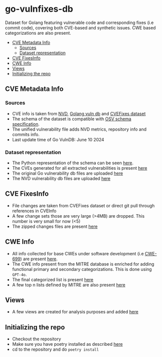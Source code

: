 # go-vulnfixes-db <!-- omit in toc -->

Dataset for Golang featuring vulnerable code and corresponding fixes (i.e commit code), covering both CVE-based and synthetic issues. CWE based categorizations are also present.

- [CVE Metadata Info](#cve-metadata-info)
  - [Sources](#sources)
  - [Dataset representation](#dataset-representation)
- [CVE FixesInfo](#cve-fixesinfo)
- [CWE Info](#cwe-info)
- [Views](#views)
- [Initializing the repo](#initializing-the-repo)

## CVE Metadata Info

### Sources

- CVE info is taken from [NVD](https://nvd.nist.gov/developers/vulnerabilities), [Golang vuln db](https://go.dev/doc/security/vuln/database) and [CVEFixes dataset](https://zenodo.org/records/7029359)
- The schema of the dataset is compatible with [OSV schema specification](https://ossf.github.io/osv-schema/).
- The unified vulnerability file adds NVD metrics, repository info and commits info.
- Last update time of Go VulnDB: June 10 2024

### Dataset representation

- The Python representation of the schema can be seen [here](./src/schemas/osv.py).
- The CVEs generated for all extracted vulnerabilities is present [here](./data/go-cves)
- The original Go vulnerability db files are uploaded [here](./externaldata/govulndb/)
- The NVD vulnerability db files are uploaded [here](./externaldata/nvd/)

## CVE FixesInfo

- File changes are taken from CVEFixes dataset or direct git pull through references in CVEInfo
- A few change sets those are very large (>4MB) are dropped. This number is very small for now (<5)
- The zipped changes files are present [here](./data/go-fixes/)

## CWE Info

- All info collected for base CWEs under software development (i.e [CWE-699](https://cwe.mitre.org/data/definitions/699.html)) are present [here](./data/cwe-699).
- The CWE info present from the MITRE database is enriched for adding functional primary and secondary categorizations. This is done using `GPT-4o`.
- The final categorized list is present [here](./data/cwe-699/cwe_functional_areas.json)
- A few top n lists defined by MITRE are also present [here](./data/cwe-699/)

## Views

- A few views are created for analysis purposes and added [here](./data/views/)

## Initializing the repo

- Checkout the repository
- Make sure you have poetry installed as described [here](https://python-poetry.org/docs/#installation)
- cd to the repository and do `poetry install`
